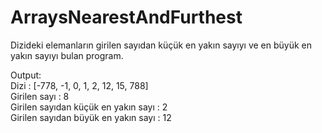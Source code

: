 # ArraysNearestAndFurthest
Dizideki elemanların girilen sayıdan küçük en yakın sayıyı ve en büyük en yakın sayıyı bulan program.

Output: </br >
Dizi : [-778, -1, 0, 1, 2, 12, 15, 788] </br >
Girilen sayı : 8 </br >
Girilen sayıdan küçük en yakın sayı : 2 </br >
Girilen sayıdan büyük en yakın sayı : 12
